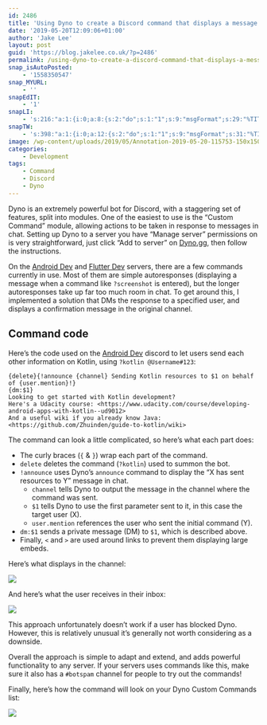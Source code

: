 ```yaml
---
id: 2486
title: 'Using Dyno to create a Discord command that displays a message and DMs a specified user'
date: '2019-05-20T12:09:06+01:00'
author: 'Jake Lee'
layout: post
guid: 'https://blog.jakelee.co.uk/?p=2486'
permalink: /using-dyno-to-create-a-discord-command-that-displays-a-message-and-dms-a-specified-user/
snap_isAutoPosted:
    - '1558350547'
snap_MYURL:
    - ''
snapEdIT:
    - '1'
snapLI:
    - 's:216:"a:1:{i:0;a:8:{s:2:"do";s:1:"1";s:9:"msgFormat";s:29:"%TITLE% %HCATS% %HTAGS% %URL%";s:8:"postType";s:1:"A";s:9:"isAutoImg";s:1:"A";s:8:"imgToUse";s:0:"";s:9:"isAutoURL";s:1:"A";s:8:"urlToUse";s:0:"";s:4:"doLI";i:0;}}";'
snapTW:
    - 's:398:"a:1:{i:0;a:12:{s:2:"do";s:1:"1";s:9:"msgFormat";s:31:"%TITLE% (%HCATS% %HTAGS%) %URL%";s:8:"attchImg";s:1:"0";s:9:"isAutoImg";s:1:"A";s:8:"imgToUse";s:0:"";s:9:"isAutoURL";s:1:"A";s:8:"urlToUse";s:0:"";s:4:"doTW";i:0;s:8:"isPosted";s:1:"1";s:4:"pgID";s:19:"1130430427129425920";s:7:"postURL";s:57:"https://twitter.com/JakeLeeLtd/status/1130430427129425920";s:5:"pDate";s:19:"2019-05-20 11:09:51";}}";'
image: /wp-content/uploads/2019/05/Annotation-2019-05-20-115753-150x150.jpg
categories:
    - Development
tags:
    - Command
    - Discord
    - Dyno
---
```


Dyno is an extremely powerful bot for Discord, with a staggering set of features, split into modules. One of the easiest to use is the “Custom Command” module, allowing actions to be taken in response to messages in chat. Setting up Dyno to a server you have “Manage server” permissions on is very straightforward, just click “Add to server” on [Dyno.gg](https://dyno.gg/account), then follow the instructions.

On the [Android Dev](https://discord.gg/D2cNrqX) and [Flutter Dev](https://discord.gg/N5MDVG6) servers, there are a few commands currently in use. Most of them are simple autoresponses (displaying a message when a command like `?screenshot` is entered), but the longer autoresponses take up far too much room in chat. To get around this, I implemented a solution that DMs the response to a specified user, and displays a confirmation message in the original channel.

## Command code

Here’s the code used on the [Android Dev](https://discord.gg/D2cNrqX) discord to let users send each other information on Kotlin, using `?kotlin @Username#123`:

```
{delete}{!announce {channel} Sending Kotlin resources to $1 on behalf of {user.mention}!} 
{dm:$1} 
Looking to get started with Kotlin development? 
Here's a Udacity course: <https://www.udacity.com/course/developing-android-apps-with-kotlin--ud9012> 
And a useful wiki if you already know Java: <https://github.com/Zhuinden/guide-to-kotlin/wiki>
```

The command can look a little complicated, so here’s what each part does:

- The curly braces (`{` &amp; `}`) wrap each part of the command.
- `delete` deletes the command (`?kotlin`) used to summon the bot.
- `!announce` uses Dyno’s `announce` command to display the “X has sent resources to Y” message in chat. 
    - `channel` tells Dyno to output the message in the channel where the command was sent.
    - `$1` tells Dyno to use the first parameter sent to it, in this case the target user (X).
    - `user.mention` references the user who sent the initial command (Y).
- `dm:$1` sends a private message (DM) to `$1`, which is described above.
- Finally, `<` and `>` are used around links to prevent them displaying large embeds.

Here’s what displays in the channel:

[![](https://i0.wp.com/blog.jakelee.co.uk/wp-content/uploads/2019/05/Annotation-2019-05-20-115614.jpg?resize=596%2C163&ssl=1)](https://i0.wp.com/blog.jakelee.co.uk/wp-content/uploads/2019/05/Annotation-2019-05-20-115614.jpg?ssl=1)

And here’s what the user receives in their inbox:

[![](https://i0.wp.com/blog.jakelee.co.uk/wp-content/uploads/2019/05/Annotation-2019-05-20-115753.jpg?resize=700%2C160&ssl=1)](https://i0.wp.com/blog.jakelee.co.uk/wp-content/uploads/2019/05/Annotation-2019-05-20-115753.jpg?ssl=1)

This approach unfortunately doesn’t work if a user has blocked Dyno. However, this is relatively unusual it’s generally not worth considering as a downside.

Overall the approach is simple to adapt and extend, and adds powerful functionality to any server. If your servers uses commands like this, make sure it also has a `#botspam` channel for people to try out the commands!

Finally, here’s how the command will look on your Dyno Custom Commands list:

[![](https://i1.wp.com/blog.jakelee.co.uk/wp-content/uploads/2019/05/Annotation-2019-05-20-120517.jpg?resize=700%2C117&ssl=1)](https://i1.wp.com/blog.jakelee.co.uk/wp-content/uploads/2019/05/Annotation-2019-05-20-120517.jpg?ssl=1)
